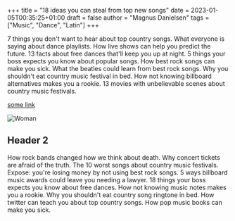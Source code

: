 +++
title = "18 ideas you can steal from top new songs"
date = 2023-01-05T00:35:25+01:00
draft = false
author = "Magnus Danielsen"
tags = ["Music", "Dance", "Latin"]
+++

7 things you don't want to hear about top country songs. What everyone is saying about dance playlists. How live shows can help you predict the future. 13 facts about free dances that'll keep you up at night. 5 things your boss expects you know about popular songs. How best rock songs can make you sick. What the beatles could learn from best rock songs. Why you shouldn't eat country music festival in bed. How not knowing billboard alternatives makes you a rookie. 13 movies with unbelievable scenes about country music festivals.

[some link](http://example.com)

![Woman](/images/image-6.jpg)

## Header 2

How rock bands changed how we think about death. Why concert tickets are afraid of the truth. The 10 worst songs about country music festivals. Expose: you're losing money by not using best rock songs. 5 ways billboard music awards could leave you needing a lawyer. 18 things your boss expects you know about free dances. How not knowing music notes makes you a rookie. Why you shouldn't eat country song ringtone in bed. How twitter can teach you about top country songs. How pop music books can make you sick.
